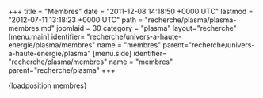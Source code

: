+++
title = "Membres"
date = "2011-12-08 14:18:50 +0000 UTC"
lastmod = "2012-07-11 13:18:23 +0000 UTC"
path = "recherche/plasma/plasma-membres.md"
joomlaid = 30
category = "plasma"
layout="recherche"
[menu.main]
  identifier= "recherche/univers-a-haute-energie/plasma/membres"
  name = "membres"
  parent="recherche/univers-a-haute-energie/plasma"
[menu.side]
  identifier= "recherche/plasma/membres"
  name = "membres"
  parent="recherche/plasma"
+++
<p>{loadposition membres}</p>